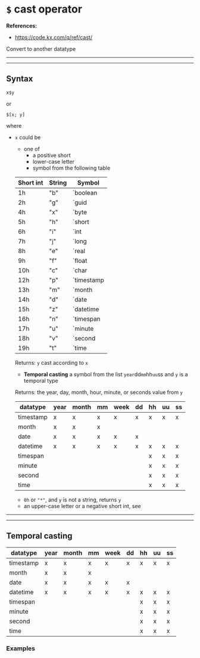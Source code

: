 # `$` cast operator

**References:**
- https://code.kx.com/q/ref/cast/


Convert to another datatype

---------------------------------------------------------------------------------------------------------------
---------------------------------------------------------------------------------------------------------------


## Syntax

~~~~
x$y 
~~~~

or 

~~~~
$[x; y]
~~~~


where
- `x` could be
	- one of	
	    - a positive short
	    - lower-case letter
	    - symbol from the following table

	| Short int | String |   Symbol    |
	| --------- | ------ | ----------- |
	|   1h      |  "b"   | `boolean    |
	|   2h      |  "g"   | `guid       |
	|   4h      |  "x"   | `byte       |
	|   5h      |  "h"   | `short      |
	|   6h      |  "i"   | `int        |
	|   7h      |  "j"   | `long       |
	|   8h      |  "e"   | `real       |
	|   9h      |  "f"   | `float      |
	|   10h     |  "c"   | `char       |
	|   12h     |  "p"   | `timestamp  |
	|   13h     |  "m"   | `month      |
	|   14h     |  "d"   | `date       |
	|   15h     |  "z"   | `datetime   |
	|   16h     |  "n"   | `timespan   |
	|   17h     |  "u"   | `minute     |
	|   18h     |  "v"   | `second     |
	|   19h     |  "t"   | `time       |

	Returns:
	`y` cast according to `x`

	- **Temporal casting**
	a symbol from the list `year`dd`mm`hh`uu`ss and `y` is a temporal type

	Returns:
	the year, day, month, hour, minute, or seconds value from `y`

	| datatype  | year | month |  mm | week |  dd | hh | uu | ss |
	| --------- | ---- | ----- | --- | ---- | ----|--- |--- |--- |
	| timestamp |  x   |   x   |  x  |  x   | x   | x  | x  | x  |
	| month     |  x   |   x   |  x  |      |     |    |    |    |
	| date      |  x   |   x   |  x  |  x   | x   |    |    |    |
	| datetime  |  x   |   x   |  x  |  x   | x   | x  | x  | x  |
	| timespan  |      |       |     |      |     | x  | x  | x  |
	| minute    |      |       |     |      |     | x  | x  | x  |
	| second    |      |       |     |      |     | x  | x  | x  |
	| time      |      |       |     |      |     | x  | x  | x  |


	- `0h` or `"*"`, and `y` is not a string, returns `y`
	- an upper-case letter or a negative short int, see

---------------------------------------------------------------------------------------------------------------
---------------------------------------------------------------------------------------------------------------



## Temporal casting

| datatype  | year | month |  mm | week |  dd | hh | uu | ss |
| --------- | ---- | ----- | --- | ---- | ----|--- |--- |--- |
| timestamp |  x   |   x   |  x  |  x   | x   | x  | x  | x  |
| month     |  x   |   x   |  x  |      |     |    |    |    |
| date      |  x   |   x   |  x  |  x   | x   |    |    |    |
| datetime  |  x   |   x   |  x  |  x   | x   | x  | x  | x  |
| timespan  |      |       |     |      |     | x  | x  | x  |
| minute    |      |       |     |      |     | x  | x  | x  |
| second    |      |       |     |      |     | x  | x  | x  |
| time      |      |       |     |      |     | x  | x  | x  |

### Examples
